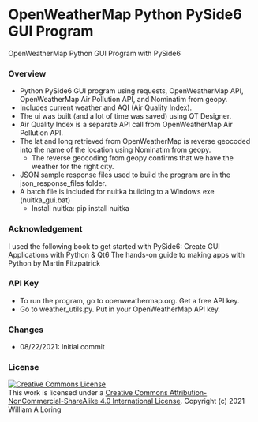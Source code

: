 # OpenWeatherMap Python PySide6 GUI Program
OpenWeatherMap Python GUI Program with PySide6
### Overview
- Python PySide6 GUI program using requests, OpenWeatherMap API, OpenWeatherMap Air Pollution API, and Nominatim from geopy.
- Includes current weather and AQI (Air Quality Index).
- The ui was built (and a lot of time was saved) using QT Designer.
- Air Quality Index is a separate API call from OpenWeatherMap Air Pollution API.
- The lat and long retrieved from OpenWeatherMap is reverse geocoded into the name of the location using Nominatim from geopy.
    * The reverse geocoding from geopy confirms that we have the weather for the right city.
- JSON sample response files used to build the program are in the json_response_files folder.
- A batch file is included for nuitka building to a Windows exe (nuitka_gui.bat)
    * Install nuitka: pip install nuitka
### Acknowledgement
I used the following book to get started with PySide6:
Create GUI Applications with Python & Qt6 
The hands-on guide to making apps with Python
by Martin Fitzpatrick
### API Key
- To run the program, go to openweathermap.org. Get a free API key.
- Go to weather_utils.py. Put in your OpenWeatherMap API key.
### Changes
- 08/22/2021: Initial commit
### License
<a rel="license" href="http://creativecommons.org/licenses/by-nc-sa/4.0/"><img alt="Creative Commons License" style="border-width:0" src="https://i.creativecommons.org/l/by-nc-sa/4.0/88x31.png" /></a><br />This work is licensed under a <a rel="license" href="http://creativecommons.org/licenses/by-nc-sa/4.0/">Creative Commons Attribution-NonCommercial-ShareAlike 4.0 International License</a>.
Copyright (c) 2021 William A Loring
